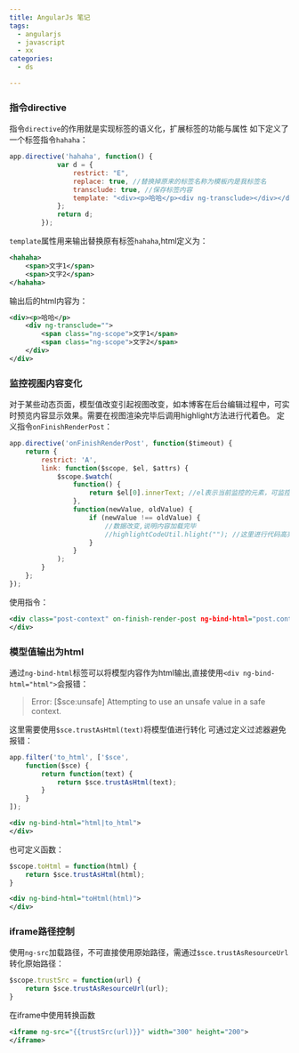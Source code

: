 ```yaml
---
title: AngularJs 笔记
tags:
  - angularjs
  - javascript
  - xx
categories:
  - ds

---
```

### 指令directive
指令`directive`的作用就是实现标签的语义化，扩展标签的功能与属性
如下定义了一个标签指令`hahaha`：
```javascript
app.directive('hahaha', function() {
			var d = {
				restrict: "E",
				replace: true, //替换掉原来的标签名称为模板内是我标签名
				transclude: true, //保存标签内容
				template: "<div><p>哈哈</p><div ng-transclude></div></div>", // div ng-transclude 表示用div标签包含原来的内容
			};
			return d;
		});
```
`template`属性用来输出替换原有标签`hahaha`,html定义为：
```xml
<hahaha>
    <span>文字1</span>
    <span>文字2</span>
</hahaha>
```
输出后的html内容为：
```xml
<div><p>哈哈</p>
	<div ng-transclude="">
    	<span class="ng-scope">文字1</span>
    	<span class="ng-scope">文字2</span>
	</div>
</div>
```

### 监控视图内容变化
对于某些动态页面，模型值改变引起视图改变，如本博客在后台编辑过程中，可实时预览内容显示效果。需要在视图渲染完毕后调用highlight方法进行代着色。
定义指令`onFinishRenderPost`：
```javascript
app.directive('onFinishRenderPost', function($timeout) {
	return {
		restrict: 'A',
		link: function($scope, $el, $attrs) {
			$scope.$watch(
				function() {
					return $el[0].innerText; //el表示当前监控的元素，可监控文本内容变化
				},
				function(newValue, oldValue) {
					if (newValue !== oldValue) {
						//数据改变,说明内容加载完毕
						//highlightCodeUtil.hlight(""); //这里进行代码高亮操作
					}
				}
			);
		}
	};
});
```
使用指令：
```xml
<div class="post-context" on-finish-render-post ng-bind-html="post.context|to_html">
</div>
```

### 模型值输出为html
通过`ng-bind-html`标签可以将模型内容作为html输出,直接使用`<div ng-bind-html="html">`会报错：

> Error: [$sce:unsafe] Attempting to use an unsafe value in a safe context.

这里需要使用`$sce.trustAsHtml(text)`将模型值进行转化
可通过定义过滤器避免报错：
```javascript
app.filter('to_html', ['$sce',
	function($sce) {
		return function(text) {
			return $sce.trustAsHtml(text);
		}
	}
]);
```
```xml
<div ng-bind-html="html|to_html">
</div>
```
也可定义函数：
```javascript
$scope.toHtml = function(html) {
	return $sce.trustAsHtml(html);
}
```
```xml
<div ng-bind-html="toHtml(html)">
</div>
```

### iframe路径控制
使用`ng-src`加载路径，不可直接使用原始路径，需通过`$sce.trustAsResourceUrl`转化原始路径：
```javascript
$scope.trustSrc = function(url) {
    return $sce.trustAsResourceUrl(url);
}
```
在iframe中使用转换函数
```xml
<iframe ng-src="{{trustSrc(url)}}" width="300" height="200">
</iframe>
```